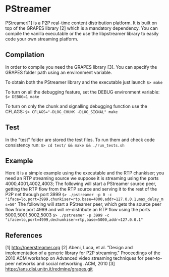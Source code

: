 # PStreamer
PStreamer[1] is a P2P real-time content distribution platform.
It is built on top of the GRAPES library [2] which is a mandatory dependency.
You can compile the vanilla executable or the use the libpstreamer library to easily code your own streaming platform.

## Compilation
In order to compile you need the GRAPES library [3].
You can specify the GRAPES folder path using an environment variable.

To obtain both the PStreamer library and the executable just launch
``
$> make
``

To turn on all the debugging feature, set the DEBUG environment variable:
``
$> DEBUG=1 make
``

To turn on only the chunk and signalling debugging function use the CFLAGS:
``
$> CFLAGS="-DLOG_CHUNK -DLOG_SIGNAL" make
``

## Test
In the "test" folder are stored the test files. To run them and check code consistency run:
``
$> cd test/ && make && ./run_tests.sh
``

## Example
Here it is a simple example using the executable and the RTP chunkiser; you need an RTP streaming source we suppose it is streaming using the ports 4000,4001,4002,4003;
The following will start a PStreamer source peer, getting the RTP flow from the RTP source and serving it to the rest of the P2P net through port 3999
``
$> ./pstreamer -p 0 -c "iface=lo,port=3999,chunkiser=rtp,base=4000,addr=127.0.0.1,max_delay_ms=50"
``
The following will start a PStreamer peer, which gets the source peer flow from port 4999 and will re-distribute an RTP flow using the ports 5000,5001,5002,5003
``
$> ./pstreamer -p 3999 -c "iface=lo,port=4999,dechunkiser=rtp,base=5000,addr=127.0.0.1"
``

## References
[1] http://peerstreamer.org
[2] Abeni, Luca, et al. "Design and implementation of a generic library for P2P streaming." Proceedings of the 2010 ACM workshop on Advanced video streaming techniques for peer-to-peer networks and social networking. ACM, 2010
[3] https://ans.disi.unitn.it/redmine/grapes.git
